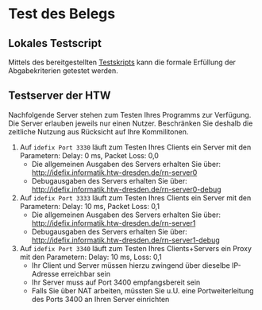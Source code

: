 # Test des Belegs

## Lokales Testscript
Mittels des bereitgestellten [Testskripts](test_beleg_lokal.sh) kann die formale Erfüllung der Abgabekriterien getestet werden.

## Testserver der HTW
Nachfolgende Server stehen zum Testen Ihres Programms zur Verfügung. Die Server erlauben jeweils nur einen Nutzer. Beschränken Sie deshalb die zeitliche Nutzung aus Rücksicht auf Ihre Kommilitonen.

1. Auf `idefix Port 3330` läuft zum Testen Ihres Clients ein Server mit den Parametern: Delay: 0 ms, Packet Loss: 0,0
   * Die allgemeinen Ausgaben des Servers erhalten Sie über: http://idefix.informatik.htw-dresden.de/rn-server0
   * Debugausgaben des Servers erhalten Sie über: http://idefix.informatik.htw-dresden.de/rn-server0-debug
2. Auf `idefix Port 3333` läuft zum Testen Ihres Clients ein Server mit den Parametern: Delay: 10 ms, Packet Loss: 0,1
   * Die allgemeinen Ausgaben des Servers erhalten Sie über: http://idefix.informatik.htw-dresden.de/rn-server1
   * Debugausgaben des Servers erhalten Sie über: http://idefix.informatik.htw-dresden.de/rn-server1-debug
3. Auf `idefix Port 3340` läuft zum Testen Ihres Clients+Servers ein Proxy mit den Parametern: Delay: 10 ms, Loss: 0,1
   * Ihr Client und Server müssen hierzu zwingend über dieselbe IP-Adresse erreichbar sein
   * Ihr Server muss auf Port 3400 empfangsbereit sein
   * Falls Sie über NAT arbeiten, müssten Sie u.U. eine Portweiterleitung des Ports 3400 an Ihren Server einrichten
